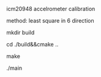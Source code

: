 icm20948 accelrometer calibration 

method: least square in 6 direction

mkdir build

cd ./build&&cmake ..

make

./main
